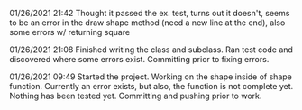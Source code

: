 01/26/2021 21:42
Thought it passed the ex. test, turns out it doesn't, seems to be an error in the draw shape method (need a new line at the end), also some errors w/ returning square

01/26/2021 21:08
Finished writing the class and subclass. Ran test code and discovered where some errors exist. Committing prior to fixing errors.

01/26/2021 09:49
Started the project. Working on the shape inside of shape function. Currently an error exists, but also, the function is not complete yet. Nothing has been tested yet. Committing and pushing prior to work.